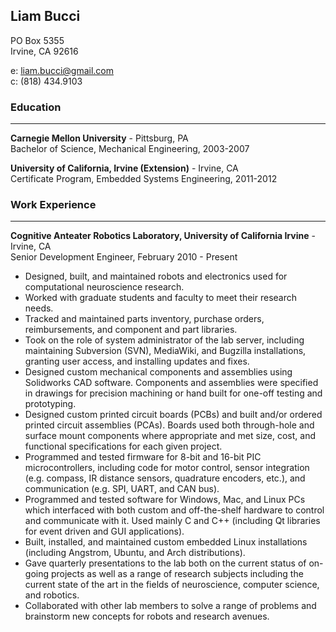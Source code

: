 ## Liam Bucci

PO Box 5355<br />
Irvine, CA 92616

e: liam.bucci@gmail.com<br />
c: (818) 434.9103

### Education

---

**Carnegie Mellon University** - Pittsburg, PA<br />
Bachelor of Science, Mechanical Engineering, 2003-2007

**University of California, Irvine (Extension)** - Irvine, CA<br />
Certificate Program, Embedded Systems Engineering, 2011-2012

### Work Experience

---

**Cognitive Anteater Robotics Laboratory, University of California Irvine** - Irvine, CA<br />
Senior Development Engineer, February 2010 - Present

* Designed, built, and maintained robots and electronics used for computational neuroscience research.
* Worked with graduate students and faculty to meet their research needs.
* Tracked and maintained parts inventory, purchase orders, reimbursements, and component and part libraries.
* Took on the role of system administrator of the lab server, including maintaining Subversion (SVN), MediaWiki, and Bugzilla installations, granting user access, and installing updates and fixes.
* Designed custom mechanical components and assemblies using Solidworks CAD software. Components and assemblies were specified in drawings for precision machining or hand built for one-off testing and prototyping.
* Designed custom printed circuit boards (PCBs) and built and/or ordered printed circuit assemblies (PCAs). Boards used both through-hole and surface mount components where appropriate and met size, cost, and functional specifications for each given project.
* Programmed and tested firmware for 8-bit and 16-bit PIC microcontrollers, including code for motor control, sensor integration (e.g. compass, IR distance sensors, quadrature encoders, etc.), and communication (e.g. SPI, UART, and CAN bus). 
* Programmed and tested software for Windows, Mac, and Linux PCs which interfaced with both custom and off-the-shelf hardware to control and communicate with it. Used mainly C and C++ (including Qt libraries for event driven and GUI applications).
* Built, installed, and maintained custom embedded Linux installations (including Angstrom, Ubuntu, and Arch distributions).
* Gave quarterly presentations to the lab both on the current status of on-going projects as well as a range of research subjects including the current state of the art in the fields of neuroscience, computer science, and robotics.
* Collaborated with other lab members to solve a range of problems and brainstorm new concepts for robots and research avenues.
